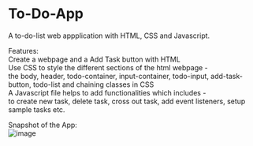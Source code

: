 # To-Do-App

A to-do-list web appplication with HTML, CSS and Javascript.

Features:  
Create a webpage and a Add Task button with HTML    
Use CSS to style the different sections of the html webpage -   
the body, header, todo-container, input-container, todo-input, add-task-button, todo-list and chaining classes in CSS  
A Javascript file helps to add functionalities which includes -  
to create new task, delete task, cross out task, add event listeners, setup sample tasks etc.  


Snapshot of the App:  
![image](https://github.com/nicmboso/To-Do-App/assets/160390032/0bfadb6b-6953-45cc-a2cd-67ae135fab5f)

